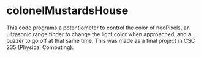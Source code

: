 # colonelMustardsHouse
This code programs a potentiometer to control the color of neoPixels, an ultrasonic range finder to change the light color when approached, and a buzzer to go off at that same time. This was made as a final project in CSC 235 (Physical Computing).
